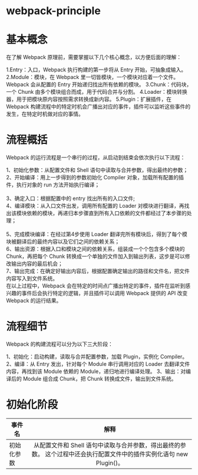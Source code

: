 # webpack-principle

# 基本概念
  在了解 Webpack 原理前，需要掌握以下几个核心概念，以方便后面的理解：

  1.Entry：入口，Webpack 执行构建的第一步将从 Entry 开始，可抽象成输入。
  2.Module：模块，在 Webpack 里一切皆模块，一个模块对应着一个文件。Webpack 会从配置的 Entry 开始递归找出所有依赖的模块。
  3.Chunk：代码块，一个 Chunk 由多个模块组合而成，用于代码合并与分割。
  4.Loader：模块转换器，用于把模块原内容按照需求转换成新内容。
  5.Plugin：扩展插件，在 Webpack 构建流程中的特定时机会广播出对应的事件，插件可以监听这些事件的发生，在特定时机做对应的事情。

# 流程概括
  Webpack 的运行流程是一个串行的过程，从启动到结束会依次执行以下流程：

  1、初始化参数：从配置文件和 Shell 语句中读取与合并参数，得出最终的参数；</br>
  2、开始编译：用上一步得到的参数初始化 Compiler 对象，加载所有配置的插件，执行对象的 run 方法开始执行编译；</br>  
  3、确定入口：根据配置中的 entry 找出所有的入口文件;</br>
  4、编译模块：从入口文件出发，调用所有配置的 Loader 对模块进行翻译，再找出该模块依赖的模块，再递归本步骤直到所有入口依赖的文件都经过了本步骤的处理；</br>  
  5、完成模块编译：在经过第4步使用 Loader 翻译完所有模块后，得到了每个模块被翻译后的最终内容以及它们之间的依赖关系；  </br>
  6、输出资源：根据入口和模块之间的依赖关系，组装成一个个包含多个模块的 Chunk，再把每个 Chunk 转换成一个单独的文件加入到输出列表，这步是可以修改输出内容的最后机会；  </br>
  7、输出完成：在确定好输出内容后，根据配置确定输出的路径和文件名，把文件内容写入到文件系统。  </br>
  在以上过程中，Webpack 会在特定的时间点广播出特定的事件，插件在监听到感兴趣的事件后会执行特定的逻辑，并且插件可以调用 Webpack 提供的 API 改变 Webpack 的运行结果。

# 流程细节
  Webpack 的构建流程可以分为以下三大阶段：

  1、初始化：启动构建，读取与合并配置参数，加载 Plugin，实例化 Compiler。
  2、编译：从 Entry 发出，针对每个 Module 串行调用对应的 Loader 去翻译文件内容，再找到该 Module 依赖的 Module，递归地进行编译处理。
  3、输出：对编译后的 Module 组合成 Chunk，把 Chunk 转换成文件，输出到文件系统。

# 初始化阶段
  | 事件名      | 解释    |
  | ---------- | :-----------:  |
  | 初始化参数    |从配置文件和 Shell 语句中读取与合并参数，得出最终的参数。 这个过程中还会执行配置文件中的插件实例化语句 new Plugin()。  | 
